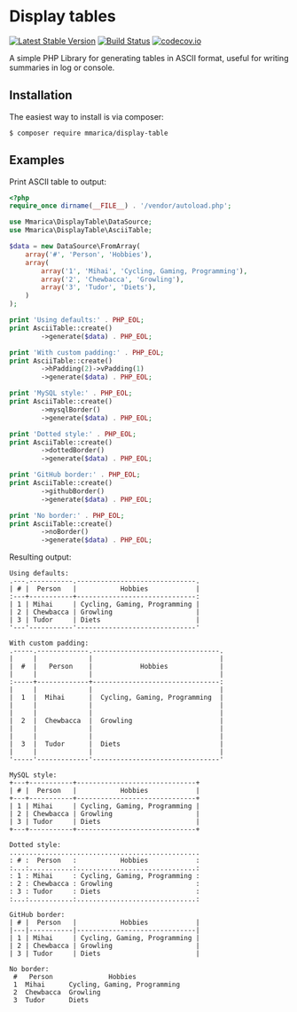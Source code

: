# Display tables

[![Latest Stable Version](https://poser.pugx.org/mmarica/display-table/v/stable)](https://packagist.org/packages/mmarica/display-table)
[![Build Status](https://travis-ci.org/mmarica/php-display-table.svg?branch=master)](https://travis-ci.org/mmarica/php-display-table)
[![codecov.io](https://codecov.io/github/mmarica/php-display-table/coverage.svg?branch=master)](https://codecov.io/github/mmarica/php-display-table?branch=master)

A simple PHP Library for generating tables in ASCII format, useful for writing summaries in log or console.

## Installation

The easiest way to install is via composer:

```
$ composer require mmarica/display-table
```

## Examples

Print ASCII table to output:

```php
<?php
require_once dirname(__FILE__) . '/vendor/autoload.php';

use Mmarica\DisplayTable\DataSource;
use Mmarica\DisplayTable\AsciiTable;

$data = new DataSource\FromArray(
    array('#', 'Person', 'Hobbies'),
    array(
        array('1', 'Mihai', 'Cycling, Gaming, Programming'),
        array('2', 'Chewbacca', 'Growling'),
        array('3', 'Tudor', 'Diets'),
    )
);

print 'Using defaults:' . PHP_EOL;
print AsciiTable::create()
        ->generate($data) . PHP_EOL;

print 'With custom padding:' . PHP_EOL;
print AsciiTable::create()
        ->hPadding(2)->vPadding(1)
        ->generate($data) . PHP_EOL;

print 'MySQL style:' . PHP_EOL;
print AsciiTable::create()
        ->mysqlBorder()
        ->generate($data) . PHP_EOL;

print 'Dotted style:' . PHP_EOL;
print AsciiTable::create()
        ->dottedBorder()
        ->generate($data) . PHP_EOL;

print 'GitHub border:' . PHP_EOL;
print AsciiTable::create()
        ->githubBorder()
        ->generate($data) . PHP_EOL;

print 'No border:' . PHP_EOL;
print AsciiTable::create()
        ->noBorder()
        ->generate($data) . PHP_EOL;
```

Resulting output:

```
Using defaults:
.---.-----------.------------------------------.
| # |  Person   |           Hobbies            |
:---+-----------+------------------------------:
| 1 | Mihai     | Cycling, Gaming, Programming |
| 2 | Chewbacca | Growling                     |
| 3 | Tudor     | Diets                        |
'---'-----------'------------------------------'

With custom padding:
.-----.-------------.--------------------------------.
|     |             |                                |
|  #  |   Person    |            Hobbies             |
|     |             |                                |
:-----+-------------+--------------------------------:
|     |             |                                |
|  1  |  Mihai      |  Cycling, Gaming, Programming  |
|     |             |                                |
|     |             |                                |
|  2  |  Chewbacca  |  Growling                      |
|     |             |                                |
|     |             |                                |
|  3  |  Tudor      |  Diets                         |
|     |             |                                |
'-----'-------------'--------------------------------'

MySQL style:
+---+-----------+------------------------------+
| # |  Person   |           Hobbies            |
+---+-----------+------------------------------+
| 1 | Mihai     | Cycling, Gaming, Programming |
| 2 | Chewbacca | Growling                     |
| 3 | Tudor     | Diets                        |
+---+-----------+------------------------------+

Dotted style:
................................................
: # :  Person   :           Hobbies            :
:...:...........:..............................:
: 1 : Mihai     : Cycling, Gaming, Programming :
: 2 : Chewbacca : Growling                     :
: 3 : Tudor     : Diets                        :
:...:...........:..............................:

GitHub border:
| # |  Person   |           Hobbies            |
|---|-----------|------------------------------|
| 1 | Mihai     | Cycling, Gaming, Programming |
| 2 | Chewbacca | Growling                     |
| 3 | Tudor     | Diets                        |

No border:
 #   Person              Hobbies            
 1  Mihai      Cycling, Gaming, Programming 
 2  Chewbacca  Growling                     
 3  Tudor      Diets                        
```